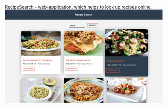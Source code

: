 RecipeSearch - web-application, which helps to look up recipes online.
![Image alt](https://github.com/OlehStelmakh/RecipeSearch/blob/master/Screenshot.png)
